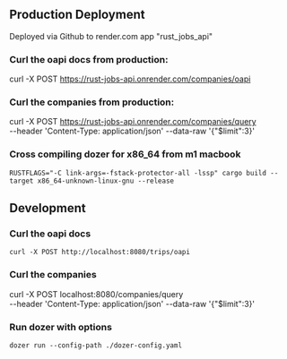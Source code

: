 ## Production Deployment

Deployed via Github to render.com app "rust_jobs_api"

### Curl the oapi docs from production:

curl -X POST https://rust-jobs-api.onrender.com/companies/oapi

### Curl the companies from production:

curl -X POST  https://rust-jobs-api.onrender.com/companies/query \
  --header 'Content-Type: application/json' --data-raw '{"$limit":3}'

### Cross compiling dozer for x86_64 from m1 macbook

```
RUSTFLAGS="-C link-args=-fstack-protector-all -lssp" cargo build --target x86_64-unknown-linux-gnu --release
```


## Development

### Curl the oapi docs

```
curl -X POST http://localhost:8080/trips/oapi
```
### Curl the companies
curl -X POST  localhost:8080/companies/query \
  --header 'Content-Type: application/json' --data-raw '{"$limit":3}'

### Run dozer with options

```
dozer run --config-path ./dozer-config.yaml
```

